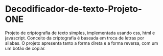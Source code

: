 # Decodificador-de-texto-Projeto-ONE
Projeto de criptografia de texto simples, implementada usando css, html e javascript.
Conceito da criptografia é baseada em troca de letras por silabas.
O projeto apresenta tanto a forma direta e a forma reversa, com um um botão de copiar.
